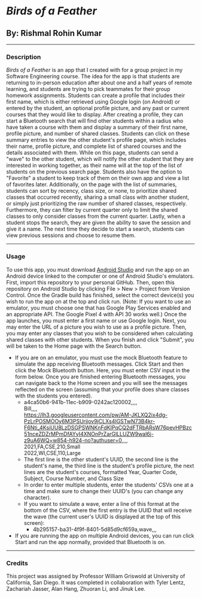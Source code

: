 # *Birds of a Feather*

## By: Rishmal Rohin Kumar

---

### Description

*Birds of a Feather* is an app that I created with for a group project in my Software Engineering course. The idea for the app is that students are returning to in-person education after about one and a half years of remote learning, and students are trying to pick teammates for their group homework assignments. Students can create a profile that includes their first name, which is either retrieved using Google login (on Android) or entered by the student, an optional profile picture, and any past or current courses that they would like to display. After creating a profile, they can start a Bluetooth search that will find other students within a radius who have taken a course with them and display a summary of their first name, profile picture, and number of shared classes. Students can click on these summary entries to view the other student's profile page, which includes their name, profile picture, and complete list of shared courses and the details associated with them. While on this page, students can send a "wave" to the other student, which will notify the other student that they are interested in working together, as their name will at the top of the list of students on the previous search page. Students also have the option to "Favorite" a student to keep track of them on their own app and view a list of favorites later. Additionally, on the page with the list of summaries, students can sort by recency, class size, or none, to prioritize shared classes that occurred recently, sharing a small class with another student, or simply just prioritizing the raw number of shared classes, respectively. Furthermore, they can filter by current quarter only to limit the shared classes to only consider classes from the current quarter. Lastly, when a student stops the search, they are given the ability to save the session and give it a name. The next time they decide to start a search, students can view previous sessions and choose to resume them.  

---

### Usage

To use this app, you must download [Android Studio](https://developer.android.com/studio) and run the app on an Android device linked to the computer or one of Android Studio's emulators.  
First, import this repository to your personal GitHub. Then, open this repository on Android Studio by clicking File > New > Project from Version Control. Once the Gradle build has finished, select the correct device(s) you wish to run the app on at the top and click run. (Note: If you want to use an emulator, you must choose one that has Google Play Services enabled and an appropriate API. The Google Pixel 4 with API 30 works well.) Once the app launches, you must enter a first name or use Google login. Next, you may enter the URL of a picture you wish to use as a profile picture. Then, you may enter any classes that you wish to be considered when calculating shared classes with other students. When you finish and click "Submit", you will be taken to the Home page with the Search button. 
- If you are on an emulator, you must use the mock Bluetooth feature to simulate the app receiving Bluetooth messages. Click Start and then click the Mock Bluetooth button. Here, you must enter CSV input in the form below. Once you are finished entering Bluetooth messages, you can navigate back to the Home screen and you will see the messages reflected on the screen (assuming that your profile does share classes with the students you entered).
  - a4ca50b6-941b-11ec-b909-0242ac120002,,,,  
    Bill,,,,  
    https://lh3.googleusercontent.com/pw/AM-JKLXQ2ix4dg-PzLrPOSMOOy6M3PSUrijov9jCLXs4IGSTwN73B4kr-F6Nti_4KsiUU8LzDSGPSWNKnFdKIPqCQ2dFTRbARsW76pevHPBzc51nceZDZrMPmDfAYyI4XNOnPrZarGlLLUZW9wal6j-z9uA6WQ=w854-h924-no?authuser=0,,,,  
    2021,FA,CSE,210,Small  
    2022,WI,CSE,110,Large
  - The first line is the other student's UUID, the second line is the student's name, the third line is the student's profile picture, the next lines are the student's courses, formatted Year, Quarter Code, Subject, Course Number, and Class Size
  - In order to enter multiple students, enter the students' CSVs one at a time and make sure to change their UUID's (you can change any character).
  - If you want to simulate a wave, enter a line of this format at the bottom of the CSV, where the first entry is the UUID that will receive the wave (the current user's UUID is displayed at the top of this screen):   
    - 4b295157-ba31-4f9f-8401-5d85d9cf659a,wave,,,
- If you are running the app on multiple Android devices, you can run click Start and run the app normally, provided that Bluetooth is on. 

--- 

### Credits

This project was assigned by Professor William Griswold at University of California, San Diego. It was completed in collaboration with Tyler Lentz, Zachariah Jasser, Alan Hang, Zhuoran Li, and Jinuk Lee. 
